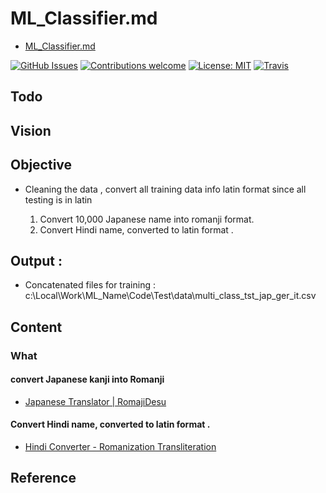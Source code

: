 # ML_Classifier.md

- [ML_Classifier.md](file:///c:/Local/Work/ML_Name/Note/ML_Classifier.md)

[![GitHub Issues](https://img.shields.io/github/issues/zalandoresearch/flair.svg)](https://github.com/zalandoresearch/flair/issues)
[![Contributions welcome](https://img.shields.io/badge/contributions-welcome-brightgreen.svg)](CONTRIBUTING.md)
[![License: MIT](https://img.shields.io/badge/License-MIT-brightgreen.svg)](https://opensource.org/licenses/MIT)
[![Travis](https://img.shields.io/travis/zalandoresearch/flair.svg)](https://travis-ci.org/zalandoresearch/flair)

## Todo

## Vision

## Objective

- Cleaning the data , convert all training data info latin format since all testing is in latin

  1.  Convert 10,000 Japanese name into romanji format.
  2.  Convert Hindi name, converted to latin format .

## Output :

- Concatenated files for training :
  c:\Local\Work\ML_Name\Code\Test\data\multi_class_tst_jap_ger_it.csv

## Content

### What

#### convert Japanese kanji into Romanji

- [Japanese Translator | RomajiDesu](http://www.romajidesu.com/translator/)

#### Convert Hindi name, converted to latin format .

- [Hindi Converter - Romanization Transliteration](ttp://mylanguages.org/hindi_romanization.php)

## Reference
